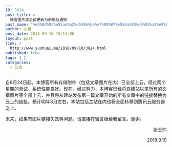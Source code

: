 ```yaml
---
ID: 3924
post_title: >
  博客图片库全部更新为新地址通知
post_name: '%e5%8d%9a%e5%ae%a2%e5%9b%be%e7%89%87%e5%ba%93%e5%85%a8%e9%83%a8%e6%9b%b4%e6%96%b0%e4%b8%ba%e6%96%b0%e5%9c%b0%e5%9d%80%e9%80%9a%e7%9f%a5'
author: 小奥
post_date: 2018-09-10 15:14:06
layout: post
link: >
  http://www.yushuai.me/2018/09/10/3924.html
published: true
tags: [ ]
categories:
  - 公告
---
```

自8月24日起，本博客所有存储附件（包括文章图片在内）已全部上云，经过两个星期的测试，系统性能良好。现在，经过努力，本博客已经将自建站以来所有的文章图片等全部上云，并且将从建站发布第一篇文章开始的所有文章中的链接替换为云上的链接。预计明年3月左右，本站包括主站在内也将全面转移到腾讯云服务器之上。

未来，如果有图片链接失效等问题，请直接在留言板给我留言。谢谢。
<p style="text-align: right;">张玉帅</p>
<p style="text-align: right;">2018.9.10</p>